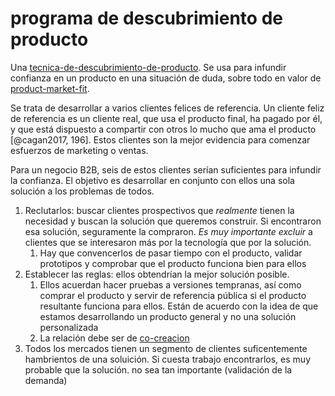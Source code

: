 # programa de descubrimiento de producto

Una [tecnica-de-descubrimiento-de-producto](tecnica-de-descubrimiento-de-producto.md). Se usa para infundir confianza en un producto en una situación de duda, sobre todo en valor de [product-market-fit](product-market-fit.md).

Se trata de desarrollar a varios clientes felices de referencia. Un cliente feliz de referencia es un cliente real, que usa el producto final, ha pagado por él, y que está dispuesto a compartir con otros lo mucho que ama el producto [@cagan2017, 196]. Estos clientes son la mejor evidencia para comenzar esfuerzos de marketing o ventas.

Para un negocio B2B, seis de estos clientes serían suficientes para infundir la confianza. El objetivo es desarrollar en conjunto con ellos una sola solución a los problemas de todos.

1. Reclutarlos: buscar clientes prospectivos que *realmente* tienen la necesidad y buscan la solución que queremos construir. Si encontraron esa solución, seguramente la compraron. *Es muy importante excluir* a clientes que se interesaron más por la tecnología que por la solución.
   1. Hay que convencerlos de pasar tiempo con el producto, validar prototipos y comprobar que el producto funciona bien para ellos
1. Establecer las reglas: ellos obtendrían la mejor solución posible.
   1. Ellos acuerdan hacer pruebas a versiones tempranas, así como comprar el producto y servir de referencia pública si el producto resultante funciona para ellos. Están de acuerdo con la idea de que estamos desarrollando un producto general y no una solución personalizada
   1. La relación debe ser de [co-creacion](co-creacion.md)
1. Todos los mercados tienen un segmento de clientes suficentemente hambrientos de una soluición. Si cuesta trabajo encontrarlos, es muy probable que la solución. no sea tan importante (validación de la demanda)
